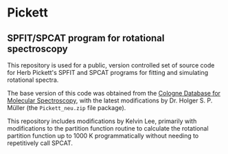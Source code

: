# Pickett

## SPFIT/SPCAT program for rotational spectroscopy

This repository is used for a public, version controlled set of source code for Herb Pickett's SPFIT and SPCAT programs for fitting and simulating rotational spectra.

The base version of this code was obtained from the [Cologne Database for Molecular Spectroscopy](https://cdms.astro.uni-koeln.de/classic/predictions/pickett/quelle/), with the latest modifications by Dr. Holger S. P. Müller (the `Pickett_neu.zip` file package).

This repository includes modifications by Kelvin Lee, primarily with modifications to the partition function routine to calculate the rotational partition function up to 1000 K programmatically without needing to repetitively call SPCAT.


